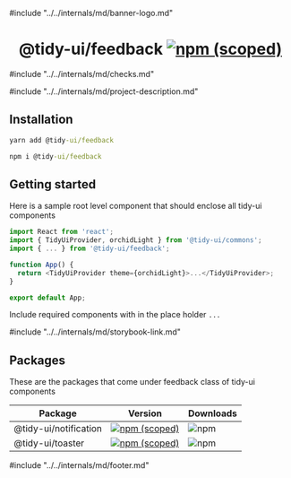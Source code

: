 #include "../../internals/md/banner-logo.md"

<h1 align="center">
  @tidy-ui/feedback
  <a href="https://www.npmjs.com/package/@tidy-ui/feedback">
    <img alt="npm (scoped)" src="https://img.shields.io/npm/v/@tidy-ui/feedback" />
  </a>
</h1>
#include "../../internals/md/checks.md"

#include "../../internals/md/project-description.md"

## Installation

```cmd
yarn add @tidy-ui/feedback
```

```cmd
npm i @tidy-ui/feedback
```

## Getting started

Here is a sample root level component that should enclose all tidy-ui components

```typescript
import React from 'react';
import { TidyUiProvider, orchidLight } from '@tidy-ui/commons';
import { ... } from '@tidy-ui/feedback';

function App() {
  return <TidyUiProvider theme={orchidLight}>...</TidyUiProvider>;
}

export default App;
```

Include required components with in the place holder `...`

#include "../../internals/md/storybook-link.md"

## Packages

These are the packages that come under feedback class of tidy-ui components

<table>
  <thead>
    <tr><th>Package</th><th>Version</th><th>Downloads</th></tr>
  </thead>
  <tbody>
    <tr>
      <td>@tidy-ui/notification</td>
      <td><a href="https://www.npmjs.com/package/@tidy-ui/notification"><img alt="npm (scoped)" src="https://img.shields.io/npm/v/@tidy-ui/notification"></a></td>
      <td><img alt="npm" src="https://img.shields.io/npm/dw/@tidy-ui/notification"></td>
    </tr>
    <tr>
      <td>@tidy-ui/toaster</td>
      <td><a href="https://www.npmjs.com/package/@tidy-ui/toaster"><img alt="npm (scoped)" src="https://img.shields.io/npm/v/@tidy-ui/toaster"></a></td>
      <td><img alt="npm" src="https://img.shields.io/npm/dw/@tidy-ui/toaster"></td>
    </tr>
  </tbody>
</table>

#include "../../internals/md/footer.md"
